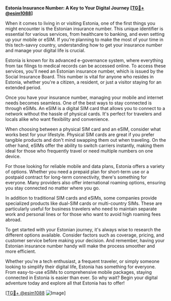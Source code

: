 **Estonia Insurance Number: A Key to Your Digital Journey [[TG💪+ @esim1088](https://t.me/s/esim1088)]**

When it comes to living in or visiting Estonia, one of the first things you might encounter is the Estonian insurance number. This unique identifier is essential for various services, from healthcare to banking, and even setting up your mobile or eSIM. If you're planning to make the most of your time in this tech-savvy country, understanding how to get your insurance number and manage your digital life is crucial.

Estonia is known for its advanced e-governance system, where everything from tax filings to medical records can be accessed online. To access these services, you'll need an Estonian insurance number, which is issued by the Social Insurance Board. This number is vital for anyone who resides in Estonia, whether you're a citizen, a resident, or just a visitor staying for an extended period.

Once you have your insurance number, managing your mobile and internet needs becomes seamless. One of the best ways to stay connected is through eSIMs. An eSIM is a digital SIM card that allows you to connect to a network without the hassle of physical cards. It's perfect for travelers and locals alike who want flexibility and convenience.

When choosing between a physical SIM card and an eSIM, consider what works best for your lifestyle. Physical SIM cards are great if you prefer tangible products and don't mind swapping them out when traveling. On the other hand, eSIMs offer the ability to switch carriers instantly, making them ideal for those who frequently travel or need multiple numbers on one device.

For those looking for reliable mobile and data plans, Estonia offers a variety of options. Whether you need a prepaid plan for short-term use or a postpaid contract for long-term connectivity, there's something for everyone. Many providers also offer international roaming options, ensuring you stay connected no matter where you go.

In addition to traditional SIM cards and eSIMs, some companies provide specialized products like dual-SIM cards or multi-country SIMs. These are particularly useful for business travelers who need to maintain separate work and personal lines or for those who want to avoid high roaming fees abroad.

To get started with your Estonian journey, it's always wise to research the different options available. Consider factors such as coverage, pricing, and customer service before making your decision. And remember, having your Estonian insurance number handy will make the process smoother and more efficient.

Whether you're a tech enthusiast, a frequent traveler, or simply someone looking to simplify their digital life, Estonia has something for everyone. From easy-to-use eSIMs to comprehensive mobile packages, staying connected in Estonia is easier than ever. So why wait? Begin your digital adventure today and explore all that Estonia has to offer!

[[TG💪+ @esim1088](https://t.me/s/esim1088) ![Image](https://i.postimg.cc/Y0z9fWf4/image.png)]